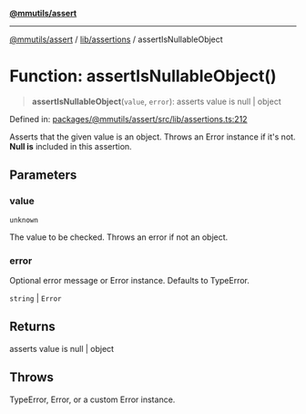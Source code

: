[**@mmutils/assert**](../../../README.md)

***

[@mmutils/assert](../../../modules.md) / [lib/assertions](../README.md) / assertIsNullableObject

# Function: assertIsNullableObject()

> **assertIsNullableObject**(`value`, `error`): asserts value is null \| object

Defined in: [packages/@mmutils/assert/src/lib/assertions.ts:212](https://github.com/mastermind-0xff/-mm-monorepo/blob/ca3710bd8bb8c2ee105ac4cbba3822a7d96ba98d/packages/@mmutils/assert/src/lib/assertions.ts#L212)

Asserts that the given value is an object. Throws an Error instance if it's
not.
**Null is** included in this assertion.

## Parameters

### value

`unknown`

The value to be checked. Throws an error if not an object.

### error

Optional error message or Error instance. Defaults to TypeError.

`string` | `Error`

## Returns

asserts value is null \| object

## Throws

TypeError, Error, or a custom Error instance.
